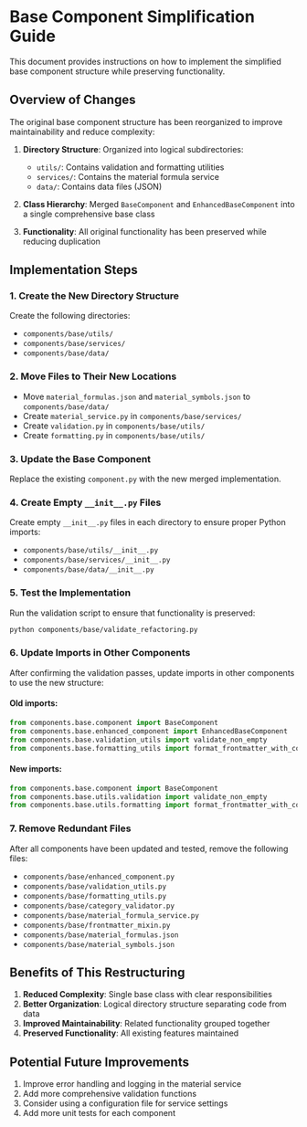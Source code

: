 # Base Component Simplification Guide

This document provides instructions on how to implement the simplified base component structure while preserving functionality.

## Overview of Changes

The original base component structure has been reorganized to improve maintainability and reduce complexity:

1. **Directory Structure**: Organized into logical subdirectories:
   - `utils/`: Contains validation and formatting utilities
   - `services/`: Contains the material formula service
   - `data/`: Contains data files (JSON)

2. **Class Hierarchy**: Merged `BaseComponent` and `EnhancedBaseComponent` into a single comprehensive base class

3. **Functionality**: All original functionality has been preserved while reducing duplication

## Implementation Steps

### 1. Create the New Directory Structure

Create the following directories:
- `components/base/utils/`
- `components/base/services/`
- `components/base/data/`

### 2. Move Files to Their New Locations

- Move `material_formulas.json` and `material_symbols.json` to `components/base/data/`
- Create `material_service.py` in `components/base/services/`
- Create `validation.py` in `components/base/utils/`
- Create `formatting.py` in `components/base/utils/`

### 3. Update the Base Component

Replace the existing `component.py` with the new merged implementation.

### 4. Create Empty `__init__.py` Files

Create empty `__init__.py` files in each directory to ensure proper Python imports:
- `components/base/utils/__init__.py`
- `components/base/services/__init__.py`
- `components/base/data/__init__.py`

### 5. Test the Implementation

Run the validation script to ensure that functionality is preserved:
```bash
python components/base/validate_refactoring.py
```

### 6. Update Imports in Other Components

After confirming the validation passes, update imports in other components to use the new structure:

#### Old imports:
```python
from components.base.component import BaseComponent
from components.base.enhanced_component import EnhancedBaseComponent
from components.base.validation_utils import validate_non_empty
from components.base.formatting_utils import format_frontmatter_with_comment
```

#### New imports:
```python
from components.base.component import BaseComponent
from components.base.utils.validation import validate_non_empty
from components.base.utils.formatting import format_frontmatter_with_comment
```

### 7. Remove Redundant Files

After all components have been updated and tested, remove the following files:
- `components/base/enhanced_component.py`
- `components/base/validation_utils.py`
- `components/base/formatting_utils.py`
- `components/base/category_validator.py`
- `components/base/material_formula_service.py`
- `components/base/frontmatter_mixin.py`
- `components/base/material_formulas.json`
- `components/base/material_symbols.json`

## Benefits of This Restructuring

1. **Reduced Complexity**: Single base class with clear responsibilities
2. **Better Organization**: Logical directory structure separating code from data
3. **Improved Maintainability**: Related functionality grouped together
4. **Preserved Functionality**: All existing features maintained

## Potential Future Improvements

1. Improve error handling and logging in the material service
2. Add more comprehensive validation functions
3. Consider using a configuration file for service settings
4. Add more unit tests for each component
